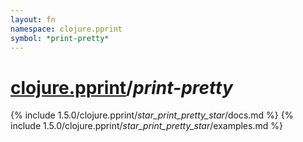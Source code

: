 ```yaml
---
layout: fn
namespace: clojure.pprint
symbol: *print-pretty*
---
```


# [clojure.pprint](../)/*print-pretty*

{% include 1.5.0/clojure.pprint/_star_print_pretty_star_/docs.md %}
{% include 1.5.0/clojure.pprint/_star_print_pretty_star_/examples.md %}

